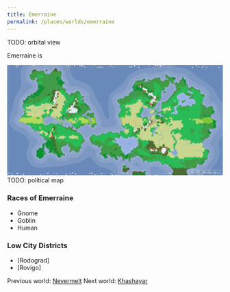 ```yaml
---
title: Emerraine
permalink: /places/worlds/emerraine
---
```

TODO: orbital view

Emerraine is

![Emerraine Biomes](../../assets/img/emerraine-biomes.png)
TODO: political map

### Races of Emerraine
- Gnome
- Goblin
- Human

### Low City Districts
- [Rodograd]
- [Rovigo]

Previous world: [Nevermelt](places/worlds/Nevermelt)
Next world: [Khashayar](places/worlds/Khashayar)